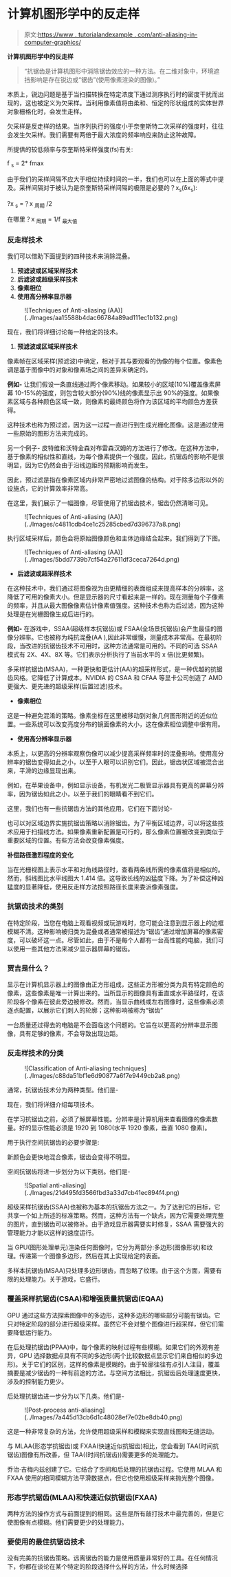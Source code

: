 # 计算机图形学中的反走样

> 原文:[https://www . tutorialandexample . com/anti-aliasing-in-computer-graphics/](https://www.tutorialandexample.com/anti-aliasing-in-computer-graphics/)

**计算机图形学中的反走样**

> “抗锯齿是计算机图形中消除锯齿效应的一种方法。在二维对象中，环境遮挡影响是存在锐边或“锯齿”(使用像素渲染的图像)。”

本质上，锐边问题是基于当扫描转换在特定浓度下通过测序执行时的密度干扰而出现的，这也被定义为欠采样。当利用像素值将由柔和、恒定的形状组成的实体世界对象栅格化时，会发生走样。

欠采样是反走样的结果。当序列执行的强度小于奈奎斯特二次采样的强度时，往往会发生欠采样。我们需要有两倍于最大浓度的频率响应来防止这种故障。

所提供的较低频率与奈奎斯特采样强度(fs)有关:

f <sub>s</sub> = 2* fmax

由于我们的采样间隔不应大于相位持续时间的一半，我们也可以在上面的等式中提及。采样间隔对于被认为是奈奎斯特采样间隔的极限是必要的？x<sub>s</sub>(δx<sub>s</sub>):

?x <sub>s</sub> =？x <sub>周期</sub> /2

在哪里？x <sub>周期</sub> = 1/f <sub>最大值</sub>

### 反走样技术

我们可以借助下面提到的四种技术来消除混叠。

1.  **预滤波或区域采样技术**
2.  **后滤波或超级采样技术**
3.  **像素相位**
4.  **使用高分辨率显示器**

<figure class="wp-block-image size-large">![Techniques of Anti-aliasing (AA)](../Images/aa15588b4dac66784a89ad111ec1b132.png)</figure>

现在，我们将详细讨论每一种给定的技术。

1.  **预滤波或区域采样技术**

像素帧在区域采样(预滤波)中确定，相对于其与要观看的伪像的每个位置。像素色调是基于图像中的对象和像素场之间的差异来确定的。

**例如-** 让我们假设一条直线通过两个像素移动。如果较小的区域(10%)覆盖像素屏幕 10-15%的强度，则包含较大部分(90%)线的像素显示出 90%的强度。如果像素区域与各种颜色区域一致，则像素的最终颜色将作为该区域的平均颜色方差获得。

这种技术也称为预过滤，因为这一过程一直进行到生成光栅化图像。这是通过使用一些原始的图形方法来完成的。

另一个例子- 皮特维和沃特金森对布雷森汉姆的方法进行了修改。在这种方法中，基于像素的相似性和直线，为每个像素提供一个强度。因此，抗锯齿的影响不是很明显，因为它仍然会由于沿线边距的预期影响而发生。

因此，预过滤是指在像素区域内非常严密地过滤图像的结构。对于除多边形以外的设施点，它的计算效率非常高。

在这里，我们展示了一幅图像，尽管使用了抗锯齿技术，锯齿仍然清晰可见。

<figure class="wp-block-image size-large">![Techniques of Anti-aliasing (AA)](../Images/c4811cdb4ce1c25285cbed7d396737a8.png)</figure>

执行区域采样后，颜色会将原始图像颜色和主体边缘结合起来。我们得到了下图。

<figure class="wp-block-image size-large">![Techniques of Anti-aliasing (AA)](../Images/5bdd7739b7cf54a27611df3ceca7264d.png)</figure>

*   **后滤波或超采样技术**

在这种技术中，我们通过将图像视为由更精细的表面组成来提高样本的分辨率，这降低了可用的像素大小。但是显示器的尺寸看起来是一样的。现在测量每个子像素的频率，并且从最大图像像素估计像素值强度。这种技术也称为后过滤，因为这种处理是在光栅图像生成后进行的。

**例如-** 在游戏中，SSAA(超级样本抗锯齿)或 FSAA(全场景抗锯齿)会产生最佳的图像分辨率。它也被称为纯抗混叠(AA ),因此非常缓慢，测量成本非常高。在最初阶段，当改进的抗锯齿技术不可用时，这种方法通常是可用的。不同的可选 SSAA 模式有 2X、4X、8X 等。它们表示分析执行了当前水平的 x 倍(比更频繁)。

多采样抗锯齿(MSAA)，一种更快和更估计(AA)的超采样形式，是一种优越的抗锯齿风格。它降低了计算成本。NVIDIA 的 CSAA 和 CFAA 等显卡公司创造了 AMD 更强大、更先进的超级采样(后置过滤)技术。

*   **像素相位**

这是一种避免混淆的策略。像素坐标在这里被移动到对象几何图形附近的近似位置。一些系统可以改变亮度分布的镜面像素的大小，这在像素相位调整中很有用。

*   **使用高分辨率显示器**

本质上，以更高的分辨率观察伪像可以减少提高采样频率时的混叠影响。使用高分辨率的锯齿变得如此之小，以至于人眼可以识别它们。因此，锯齿状区域被混合出来，平滑的边缘显现出来。

例如，在苹果设备中，例如显示设备，有机发光二极管显示器具有更高的屏幕分辨率，因为锯齿如此之小，以至于我们的眼睛看不到它们。

这里，我们也有一些抗锯齿方法的其他应用。它们在下面讨论-

也可以对区域边界实施抗锯齿策略以消除锯齿。为了平衡区域边界，可以将这些技术应用于扫描线方法。如果像素重新配置是可行的，那么像素位置被改变到类似于重要区域的位置。有些方法会改变像素强度。

**补偿路径激烈程度的变化**

当在光栅视图上表示水平和对角线路径时，查看两条线所需的像素值将是相似的。然而，斜线图比水平线图大 1.414 倍。这导致长线的凶猛度下降。为了补偿这种凶猛度的显著降低，使用反走样方法按照路径长度来委派像素强度。

### 抗锯齿技术的类别

在特定阶段，当您在电脑上观看视频或玩游戏时，您可能会注意到显示器上的边框模糊不清。这种影响被归类为混叠或者通常被描述为“锯齿”通过增加屏幕的像素密度，可以破坏这一点。尽管如此，由于不是每个人都有一台高性能的电脑，我们可以使用一些其他方法来减少显示器屏幕的锯齿。

### 贾吉是什么？

显示在计算机显示器上的图像由正方形组成，这些正方形被分类为具有特定颜色的像素，这些像素是唯一计算出来的。当所显示的图像具有垂直或水平路径时，在该阶段各个像素在彼此旁边被修改。然而，当显示曲线或左右图像时，这些像素必须逐点配置，以展示它们刺人的轮廓；这种影响被称为“锯齿”

一台质量还过得去的电脑是不会面临这个问题的。它旨在以更高的分辨率显示图像，具有足够的像素，不会导致出现边距。

### 反走样技术的分类

<figure class="wp-block-image size-large">![Classification of Anti-aliasing techniques](../Images/c88da51bf1e6d90877a6f7e9449cb2a8.png)</figure>

通常，抗锯齿技术分为两种类型。他们是-

现在，我们将详细介绍每项技术。

在学习抗锯齿之前，必须了解屏幕性能。分辨率是计算机用来查看图像的像素数量。好的显示性能必须是 1920 到 1080(水平 1920 像素，垂直 1080 像素)。

用于执行空间抗锯齿的必要步骤是:

新颜色会更快地混合像素，锯齿会变得不明显。

空间抗锯齿将进一步划分为以下类别。他们是-

<figure class="wp-block-image size-large">![Spatial anti-aliasing](../Images/21d495fd3566fbd3a33d7cb41ec894f4.png)</figure>

超级采样抗锯齿(SSAA)也被称为基本的抗锯齿方法之一。为了达到它的目标，它共享一个如上所述的标准策略。然而，这种方法有一个缺点，因为它需要处理完整的图片，直到锯齿可以被修补。由于游戏显示器需要实时修复，SSAA 需要强大的管理能力才能以这样的速度运行。

当 GPU(图形处理单元)渲染任何图像时，它分为两部分:多边形(图像形状)和纹理。传递第一个图像多边形，然后在其上实现给定的表面。

多样本抗锯齿(MSAA)只处理多边形锯齿，而忽略了纹理。由于这个方面，需要有限的处理能力。关于游戏，它盛行。

### 覆盖采样抗锯齿(CSAA)和增强质量抗锯齿(EQAA)

GPU 通过这些方法探索图像中的多边形，这种多边形的哪些部分可能有锯齿。它只对特定阶段的部分进行超级采样。虽然它不会对整个图像进行超采样，但它们需要降低运行能力。

在后处理抗锯齿(PPAA)中，每个像素的映射过程有些模糊。如果它们的外观有差异，GPU 选择数据点具有不同的多边形(两个比较数据点显示它们来自相似的多边形)。关于它们的区别，这样的像素是模糊的。由于轮廓往往有点引人注目，覆盖摘要是减少锯齿的一种有前途的方法。与空间方法相比，抗锯齿后处理速度更快，涉及的控制能力更少。

后处理抗锯齿进一步分为以下几类。他们是-

<figure class="wp-block-image size-large">![Post-process anti-aliasing](../Images/7a445d13cb6d1c48028ef7e02be8db40.png)</figure>

这是一种非常复杂的方法，允许使用超级采样和模糊来实现直线图和无缝运动。

与 MLAA(形态学抗锯齿)或 FXAA(快速近似抗锯齿)相比，您会看到 TAA(时间抗锯齿)图像有所改善，但 TAA((时间抗锯齿))需要更多的处理能力。

乔治·吉梅内兹创建了它。它结合了空间和后处理的抗锯齿过程。它使用 MLAA 和 FXAA 使用的相同模糊方法平滑数据点，但它也使用超级采样来抛光整个图像。

### 形态学抗锯齿(MLAA)和快速近似抗锯齿(FXAA)

两种方法的操作方式与前面提到的相同。这些是所有敲打技术中最完善的，但是它使图像有点模糊。他们需要更少的处理能力。

### 要使用的最佳抗锯齿技术

没有完美的抗锯齿策略。远离锯齿的能力是使用质量非常好的工具。在任何情况下，你都在谈论在某个特定的阶段选择什么样的方法，什么时候选择